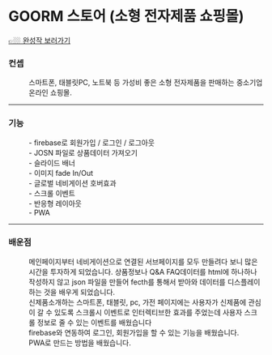 <img src="https://user-images.githubusercontent.com/87287296/138562098-80cc2e55-ee5b-471e-951f-3bbf0e3e10f6.gif" alt="">
<img src="https://user-images.githubusercontent.com/87287296/138562213-8547f2dc-2d6a-4236-a912-53bf1a03c7cf.gif" alt="">

<h1>GOORM 스토어 (소형 전자제품 쇼핑몰)</h1>
  <a
    href="https://rjhee.github.io/goorm-electronic-shoppingmall/"
    target="_blank"
    class="link"
    >👉🏼 완성작 보러가기</a
  >
  <dl class="desc-cover">
    <dt>
      <h3>컨셉</h3>
    </dt>
    <dd>
      스마트폰, 태블릿PC, 노트북 등 가성비 좋은 소형 전자제품을
      판매하는 중소기업 온라인 쇼핑몰.
    </dd>
  <hr>
    <dt>
      <h3>기능</h3>
    </dt>
    <dd>- firebase로 회원가입 / 로그인 / 로그아웃</dd>
    <dd>- JOSN 파일로 상품데이터 가져오기</dd>
    <dd>- 슬라이드 배너</dd>
    <dd>- 이미지 fade In/Out</dd>
    <dd>- 글로벌 네비게이션 호버효과</dd>
    <dd>- 스크롤 이벤트</dd>
    <dd>- 반응형 레이아웃</dd>
    <dd>- PWA</dd>
    <hr>
    <dt>
      <h3>배운점</h3>
    </dt>
    <dd>
      메인페이지부터 네비게이션으로 연결된 서브페이지를 모두
      만들려다 보니 많은 시간을 투자하게 되었습니다. 상품정보나
      Q&#38;A FAQ데이터를 html에 하나하나 작성하지 않고 json 파일을
      만들어 fecth를 통해서 받아와 데이터를 디스플레이 하는 것을
      배우게 되었습니다.
    </dd>
    <dd>
      신제품소개하는 스마트폰, 태블릿, pc, 가전 페이지에는 사용자가
      신제품에 관심이 갈 수 있도록 스크롤시 이벤트로 인터렉티브한
      효과를 주었는데 사용자 스크롤 정보로 줄 수 있는 이벤트를
      배웠습니다
    </dd>
    <dd>
      firebase와 연동하여 로그인, 회원가입을 할 수 있는 기능을
      배웠습니다.
    </dd>
    <dd>PWA로 만드는 방법을 배웠습니다.</dd>
  </dl>

